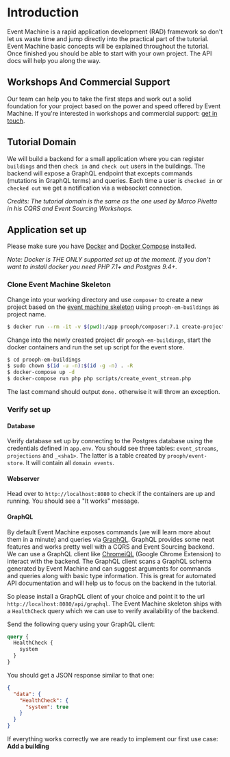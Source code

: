 # Introduction

Event Machine is a rapid application development (RAD) framework so don't let us waste time and jump directly into
the practical part of the tutorial. Event Machine basic concepts will be explained throughout the tutorial.
Once finished you should be able to start with your own project. The API docs will help you along the way.

## Workshops And Commercial Support

Our team can help you to take the first steps and work out a solid foundation for your project based on the power
and speed offered by Event Machine. 
If you're interested in workshops and commercial support: [get in touch](http://getprooph.org/#get-in-touch).

## Tutorial Domain

We will build a backend for a small application where you can register `buildings` and then `check in` and `check out`
users in the buildings. The backend will expose a GraphQL endpoint that excepts commands (mutations in GraphQL terms) and queries.
Each time a user is `checked in` or `checked out` we get a notification via a websocket connection.

*Credits: The tutorial domain is the same as the one used by Marco Pivetta in his CQRS and Event Sourcing Workshops.*

## Application set up

Please make sure you have [Docker](https://docs.docker.com/engine/installation/ "Install Docker") and [Docker Compose](https://docs.docker.com/compose/install/ "Install Docker Compose") installed.

*Note: Docker is THE ONLY supported set up at the moment. If you don't want to install docker you need PHP 7.1+ and Postgres 9.4+.*

### Clone Event Machine Skeleton

Change into your working directory and use `composer` to create a new project based on the [event machine skeleton](https://github.com/proophsoftware/event-machine-skeleton)
using `prooph-em-buildings` as project name.

```bash
$ docker run --rm -it -v $(pwd):/app prooph/composer:7.1 create-project proophsoftware/event-machine-skeleton prooph-em-buildings
```

Change into the newly created project dir `prooph-em-buildings`, start the docker containers and run the set up script
for the event store.

```bash
$ cd prooph-em-buildings
$ sudo chown $(id -u -n):$(id -g -n) . -R
$ docker-compose up -d
$ docker-compose run php php scripts/create_event_stream.php
```
The last command should output `done.` otherwise it will throw an exception.

### Verify set up

#### Database
Verify database set up by connecting to the Postgres database using the credentials defined in `app.env`.
You should see three tables: `event_streams`, `projections` and `_<sha1>`. The latter is a table created by `prooph/event-store`.
It will contain all `domain events`.

#### Webserver
Head over to `http://localhost:8080` to check if the containers are up and running.
You should see a "It works" message.

#### GraphQL
By default Event Machine exposes commands (we will learn more about them in a minute) and queries via [GraphQL](http://graphql.org/learn/). 
GraphQL provides some neat features and works pretty well with a CQRS and Event Sourcing backend.
We can use a GraphQL client like [ChromeiQL](https://chrome.google.com/webstore/detail/chromeiql/fkkiamalmpiidkljmicmjfbieiclmeij) (Google Chrome Extension)
to interact with the backend. The GraphQL client scans a GraphQL schema generated by
Event Machine and can suggest arguments for commands and queries along with basic type information. This is great for automated
API documentation and will help us to focus on the backend in the tutorial.

So please install a GraphQL client of your choice and point it to the url `http://localhost:8080/api/graphql`.
The Event Machine skeleton ships with a `HealthCheck` query which we can use to verify availability of the backend.

Send the following query using your GraphQL client:

```graphql
query {
  HealthCheck {
    system
  }
}
```

You should get a JSON response similar to that one:

```json
{
  "data": {
    "HealthCheck": {
      "system": true
    }
  }
}
```

If everything works correctly we are ready to implement our first use case: **Add a building**










